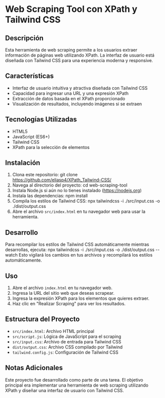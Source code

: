 # Web Scraping Tool con XPath y Tailwind CSS

## Descripción
Esta herramienta de web scraping permite a los usuarios extraer información de páginas web utilizando XPath. La interfaz de usuario está diseñada con Tailwind CSS para una experiencia moderna y responsive.

## Características
- Interfaz de usuario intuitiva y atractiva diseñada con Tailwind CSS
- Capacidad para ingresar una URL y una expresión XPath
- Extracción de datos basada en el XPath proporcionado
- Visualización de resultados, incluyendo imágenes si se extraen

## Tecnologías Utilizadas
- HTML5
- JavaScript (ES6+)
- Tailwind CSS
- XPath para la selección de elementos

## Instalación
  1. Clona este repositorio: git clone https://github.com/eliasp4/XPath_Tailwind-CSS/
2. Navega al directorio del proyecto: cd web-scraping-tool
3. Instala Node.js si aún no lo tienes instalado (https://nodejs.org)
4. Instala las dependencias: npm install
5. Compila los estilos de Tailwind CSS: npx tailwindcss -i ./src/input.css -o ./dist/output.css
6. Abre el archivo `src/index.html` en tu navegador web para usar la herramienta.

## Desarrollo
Para recompilar los estilos de Tailwind CSS automáticamente mientras desarrollas, ejecuta: npx tailwindcss -i ./src/input.css -o ./dist/output.css --watch
Esto vigilará los cambios en tus archivos y recompilará los estilos automáticamente.

## Uso
1. Abre el archivo `index.html` en tu navegador web.
2. Ingresa la URL del sitio web que deseas scrapear.
3. Ingresa la expresión XPath para los elementos que quieres extraer.
4. Haz clic en "Realizar Scraping" para ver los resultados.

## Estructura del Proyecto
- `src/index.html`: Archivo HTML principal
- `src/script.js`: Lógica de JavaScript para el scraping
- `src/input.css`: Archivo de entrada para Tailwind CSS
- `dist/output.css`: Archivo CSS compilado por Tailwind
- `tailwind.config.js`: Configuración de Tailwind CSS

## Notas Adicionales
Este proyecto fue desarrollado como parte de una tarea. El objetivo principal era implementar una herramienta de web scraping utilizando XPath y diseñar una interfaz de usuario con Tailwind CSS.

